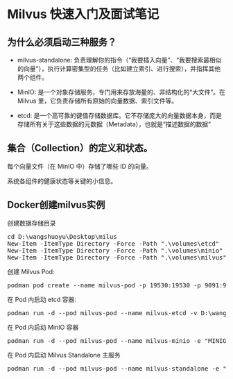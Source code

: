# Milvus 快速入门及面试笔记

## 为什么必须启动三种服务？

- milvus-standalone: 负责理解你的指令（“我要插入向量”、“我要搜索最相似的向量”），执行计算密集型的任务（比如建立索引、进行搜索），并指挥其他两个组件。

- MinIO: 是一个对象存储服务，专门用来存放海量的、非结构化的“大文件”。在 Milvus 里，它负责存储所有原始的向量数据、索引文件等。

- etcd: 是一个高可靠的键值存储数据库。它不存储庞大的向量数据本身，而是存储所有关于这些数据的元数据（Metadata），也就是“描述数据的数据”

## 集合（Collection）的定义和状态。

每个向量文件（在 MinIO 中）存储了哪些 ID 的向量。

系统各组件的健康状态等关键的小信息。

## Docker创建milvus实例

创建数据存储目录
<pre>
cd D:\wangshuoyu\Desktop\milus
New-Item -ItemType Directory -Force -Path ".\volumes\etcd"
New-Item -ItemType Directory -Force -Path ".\volumes\minio"
New-Item -ItemType Directory -Force -Path ".\volumes\milvus"
</pre>

创建 Milvus Pod:
<pre>
podman pod create --name milvus-pod -p 19530:19530 -p 9091:9091
</pre>

在 Pod 内启动 etcd 容器:
<pre>
podman run -d --pod milvus-pod --name milvus-etcd -v D:\wangshuoyu\Desktop\milus\volumes\etcd:/etcd:Z quay.io/coreos/etcd:v3.5.14 etcd -advertise-client-urls=http://127.0.0.1:2379 -listen-client-urls http://0.0.0.0:2379 --data-dir /etcd
</pre>

在 Pod 内启动 MinIO 容器
<pre>
podman run -d --pod milvus-pod --name milvus-minio -e "MINIO_ACCESS_KEY=minioadmin" -e "MINIO_SECRET_KEY=minioadmin" -v D:\wangshuoyu\Desktop\milus\volumes\minio:/minio_data:Z quay.io/minio/minio:RELEASE.2024-06-22T05-26-45Z minio server /minio_data
</pre>

在 Pod 内启动 Milvus Standalone 主服务
<pre>
podman run -d --pod milvus-pod --name milvus-standalone -e "ETCD_ENDPOINTS=localhost:2379" -e "MINIO_ADDRESS=localhost:9000" -v D:\wangshuoyu\Desktop\milus\volumes\milvus:/var/lib/milvus:Z milvusdb/milvus:v2.4.9 milvus run standalone
</pre>

